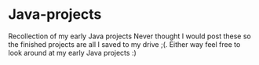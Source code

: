# Java-projects
Recollection of my early Java projects 
Never thought I would post these so the finished projects are all I saved to my drive ;(.
Either way feel free to look around at my early Java projects :)
